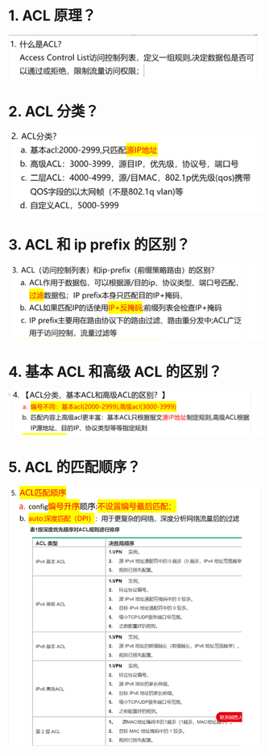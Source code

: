 # 1. ACL 原理？

![](images/面试题---ACL基础/image-2.png)

# 2. ACL 分类？

![alt text](images/面试题---ACL基础/image-1.png)

# 3. ACL 和 ip prefix 的区别？

![alt text](images/面试题---ACL基础/image-3.png)

# 4. 基本 ACL 和高级 ACL 的区别？

![alt text](images/面试题---ACL基础/image-4.png)

# 5. ACL 的匹配顺序？

![alt text](images/面试题---ACL基础/image-5.png)
